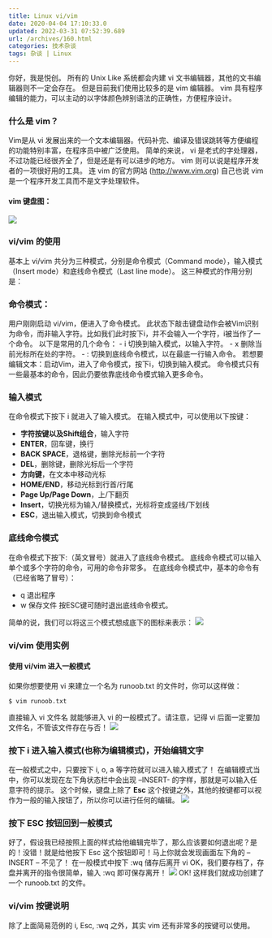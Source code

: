 ```yaml
---
title: Linux vi/vim
date: 2020-04-04 17:10:33.0
updated: 2022-03-31 07:52:39.689
url: /archives/160.html
categories: 技术杂谈
tags: 杂谈 | Linux
---
```




你好，我是悦创。 所有的 Unix Like 系统都会内建 vi 文书编辑器，其他的文书编辑器则不一定会存在。 但是目前我们使用比较多的是 vim 编辑器。 vim 具有程序编辑的能力，可以主动的以字体颜色辨别语法的正确性，方便程序设计。

### 什么是 vim？

Vim是从 vi 发展出来的一个文本编辑器。代码补完、编译及错误跳转等方便编程的功能特别丰富，在程序员中被广泛使用。 简单的来说， vi 是老式的字处理器，不过功能已经很齐全了，但是还是有可以进步的地方。 vim 则可以说是程序开发者的一项很好用的工具。 连 vim 的官方网站 (http://www.vim.org) 自己也说 vim 是一个程序开发工具而不是文字处理软件。

#### vim 键盘图：

![](https://images-aiyc-1301641396.cos.ap-guangzhou.myqcloud.com/20200723114428.gif)

### vi/vim 的使用

基本上 vi/vim 共分为三种模式，分别是命令模式（Command mode），输入模式（Insert mode）和底线命令模式（Last line mode）。 这三种模式的作用分别是：

### 命令模式：

用户刚刚启动 vi/vim，便进入了命令模式。 此状态下敲击键盘动作会被Vim识别为命令，而非输入字符。比如我们此时按下i，并不会输入一个字符，i被当作了一个命令。 以下是常用的几个命令： - i 切换到输入模式，以输入字符。 - x 删除当前光标所在处的字符。 - : 切换到底线命令模式，以在最底一行输入命令。 若想要编辑文本：启动Vim，进入了命令模式，按下i，切换到输入模式。 命令模式只有一些最基本的命令，因此仍要依靠底线命令模式输入更多命令。

### 输入模式

在命令模式下按下 i 就进入了输入模式。 在输入模式中，可以使用以下按键：

*   **字符按键以及Shift组合**，输入字符
*   **ENTER**，回车键，换行
*   **BACK SPACE**，退格键，删除光标前一个字符
*   **DEL**，删除键，删除光标后一个字符
*   **方向键**，在文本中移动光标
*   **HOME/END**，移动光标到行首/行尾
*   **Page Up/Page Down**，上/下翻页
*   **Insert**，切换光标为输入/替换模式，光标将变成竖线/下划线
*   **ESC**，退出输入模式，切换到命令模式

### 底线命令模式

在命令模式下按下:（英文冒号）就进入了底线命令模式。 底线命令模式可以输入单个或多个字符的命令，可用的命令非常多。 在底线命令模式中，基本的命令有（已经省略了冒号）：

*   q 退出程序
*   w 保存文件 按ESC键可随时退出底线命令模式。

简单的说，我们可以将这三个模式想成底下的图标来表示： ![](https://images-aiyc-1301641396.cos.ap-guangzhou.myqcloud.com/20200723114436.png)

### vi/vim 使用实例

#### 使用 vi/vim 进入一般模式

如果你想要使用 vi 来建立一个名为 runoob.txt 的文件时，你可以这样做：

```linux
$ vim runoob.txt
```

直接输入 vi 文件名 就能够进入 vi 的一般模式了。请注意，记得 vi 后面一定要加文件名，不管该文件存在与否！ ![](https://images-aiyc-1301641396.cos.ap-guangzhou.myqcloud.com/20200723114441.jpg)

### 按下 i 进入输入模式(也称为编辑模式)，开始编辑文字

在一般模式之中，只要按下 i, o, a 等字符就可以进入输入模式了！ 在编辑模式当中，你可以发现在左下角状态栏中会出现 –INSERT- 的字样，那就是可以输入任意字符的提示。 这个时候，键盘上除了 **Esc** 这个按键之外，其他的按键都可以视作为一般的输入按钮了，所以你可以进行任何的编辑。 ![](https://images-aiyc-1301641396.cos.ap-guangzhou.myqcloud.com/20200723114445.jpg)

### 按下 ESC 按钮回到一般模式

好了，假设我已经按照上面的样式给他编辑完毕了，那么应该要如何退出呢？是的！没错！就是给他按下 Esc 这个按钮即可！马上你就会发现画面左下角的 – INSERT – 不见了！ 在一般模式中按下 :wq 储存后离开 vi OK，我们要存档了，存盘并离开的指令很简单，输入 :wq 即可保存离开！ ![](https://images-aiyc-1301641396.cos.ap-guangzhou.myqcloud.com/20200723114449.jpg) OK! 这样我们就成功创建了一个 runoob.txt 的文件。

### vi/vim 按键说明

除了上面简易范例的 i, Esc, :wq 之外，其实 vim 还有非常多的按键可以使用。